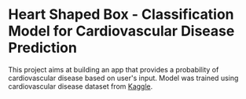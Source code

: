 # Heart Shaped Box - Classification Model for Cardiovascular Disease Prediction

This project aims at building an app that provides a probability of cardiovascular disease based on user's input. Model was trained using cardiovascular disease dataset from [Kaggle](https://www.kaggle.com/datasets/sulianova/cardiovascular-disease-dataset).
